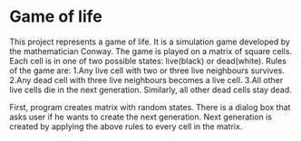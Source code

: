 # Game of life

This project represents a game of life. 
It is a simulation game developed by the mathematician Conway.
The game is played on a matrix of square cells. Each cell 
is in one of two possible states: live(black) or dead(white).
Rules of the game are:
1.Any live cell with two or three live neighbours survives.
2.Any dead cell with three live neighbours becomes a live cell.
3.All other live cells die in the next generation. Similarly, all other dead cells stay dead.

First, program creates matrix with random states.
There is a dialog box that asks user if he wants to 
create the next generation.
Next generation is created by applying the above rules to every cell in the matrix.
